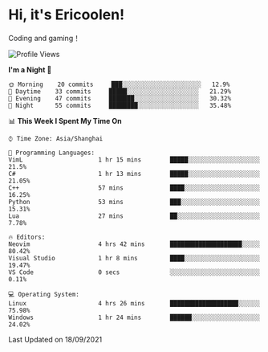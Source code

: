 # Hi, it's Ericoolen!
Coding and gaming！

<!--START_SECTION:waka-->
![Profile Views](http://img.shields.io/badge/Profile%20Views-43-blue)

**I'm a Night 🦉** 

```text
🌞 Morning    20 commits     ███░░░░░░░░░░░░░░░░░░░░░░   12.9% 
🌆 Daytime    33 commits     █████░░░░░░░░░░░░░░░░░░░░   21.29% 
🌃 Evening    47 commits     ███████░░░░░░░░░░░░░░░░░░   30.32% 
🌙 Night      55 commits     ████████░░░░░░░░░░░░░░░░░   35.48%

```


📊 **This Week I Spent My Time On** 

```text
⌚︎ Time Zone: Asia/Shanghai

💬 Programming Languages: 
VimL                     1 hr 15 mins        █████░░░░░░░░░░░░░░░░░░░░   21.5% 
C#                       1 hr 13 mins        █████░░░░░░░░░░░░░░░░░░░░   21.05% 
C++                      57 mins             ████░░░░░░░░░░░░░░░░░░░░░   16.25% 
Python                   53 mins             ███░░░░░░░░░░░░░░░░░░░░░░   15.31% 
Lua                      27 mins             ██░░░░░░░░░░░░░░░░░░░░░░░   7.78%

🔥 Editors: 
Neovim                   4 hrs 42 mins       ████████████████████░░░░░   80.42% 
Visual Studio            1 hr 8 mins         ████░░░░░░░░░░░░░░░░░░░░░   19.47% 
VS Code                  0 secs              ░░░░░░░░░░░░░░░░░░░░░░░░░   0.11%

💻 Operating System: 
Linux                    4 hrs 26 mins       ███████████████████░░░░░░   75.98% 
Windows                  1 hr 24 mins        ██████░░░░░░░░░░░░░░░░░░░   24.02%

```


 Last Updated on 18/09/2021
<!--END_SECTION:waka-->


